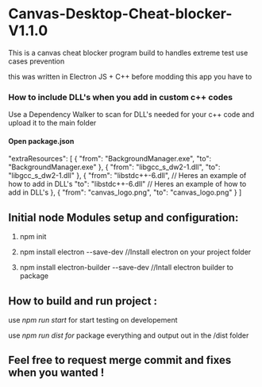 # Canvas-Desktop-Cheat-blocker-V1.1.0
This is a canvas cheat blocker program build to handles extreme test use cases prevention 


this was written in Electron JS + C++ before modding this app you have to 


### How to include DLL's when you add in custom c++ codes

Use a Dependency Walker to scan for DLL's needed for your c++ code and upload it to the main folder 

#### Open package.json 

 "extraResources": 
 [
      {
        "from": "BackgroundManager.exe",
        "to": "BackgroundManager.exe"
      },
      {
        "from": "libgcc_s_dw2-1.dll",
        "to": "libgcc_s_dw2-1.dll"
      },
      {
        "from": "libstdc++-6.dll", // Heres an example of how to add in DLL's
        "to": "libstdc++-6.dll" // Heres an example of how to add in DLL's
      },
      {
        "from": "canvas_logo.png",
        "to": "canvas_logo.png"
      }
]


## Initial node Modules setup and configuration:

1. npm init 



2. npm install electron --save-dev //Install electron on your project folder





3. npm install electron-builder --save-dev //Intall electron builder to package 





## How to build and run project :

use *npm run start* for start testing on developement

use *npm run dist for* package everything and output out in the /dist folder


## Feel free to request merge commit and fixes when you wanted !
